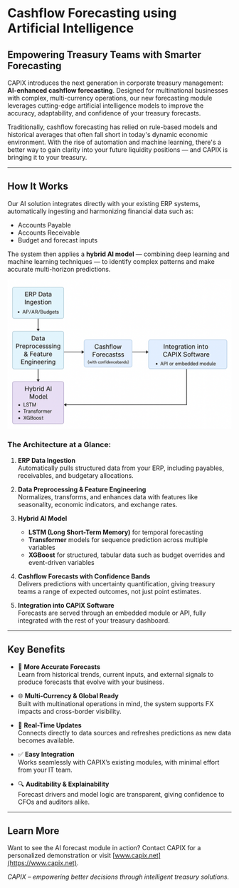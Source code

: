 # Cashflow Forecasting using Artificial Intelligence

## Empowering Treasury Teams with Smarter Forecasting

CAPIX introduces the next generation in corporate treasury management: **AI-enhanced cashflow forecasting**. Designed for multinational businesses with complex, multi-currency operations, our new forecasting module leverages cutting-edge artificial intelligence models to improve the accuracy, adaptability, and confidence of your treasury forecasts.

Traditionally, cashflow forecasting has relied on rule-based models and historical averages that often fall short in today's dynamic economic environment. With the rise of automation and machine learning, there's a better way to gain clarity into your future liquidity positions — and CAPIX is bringing it to your treasury.

---

## How It Works

Our AI solution integrates directly with your existing ERP systems, automatically ingesting and harmonizing financial data such as:

- Accounts Payable
- Accounts Receivable
- Budget and forecast inputs

The system then applies a **hybrid AI model** — combining deep learning and machine learning techniques — to identify complex patterns and make accurate multi-horizon predictions.

![AI Cashflow Forecasting Architecture](./CAPIX-AI-Model.png)

### The Architecture at a Glance:

1. **ERP Data Ingestion**  
   Automatically pulls structured data from your ERP, including payables, receivables, and budgetary allocations.

2. **Data Preprocessing & Feature Engineering**  
   Normalizes, transforms, and enhances data with features like seasonality, economic indicators, and exchange rates.

3. **Hybrid AI Model**  
   - **LSTM (Long Short-Term Memory)** for temporal forecasting  
   - **Transformer** models for sequence prediction across multiple variables  
   - **XGBoost** for structured, tabular data such as budget overrides and event-driven variables

4. **Cashflow Forecasts with Confidence Bands**  
   Delivers predictions with uncertainty quantification, giving treasury teams a range of expected outcomes, not just point estimates.

5. **Integration into CAPIX Software**  
   Forecasts are served through an embedded module or API, fully integrated with the rest of your treasury dashboard.

---

## Key Benefits

- 🔮 **More Accurate Forecasts**  
  Learn from historical trends, current inputs, and external signals to produce forecasts that evolve with your business.

- 🌐 **Multi-Currency & Global Ready**  
  Built with multinational operations in mind, the system supports FX impacts and cross-border visibility.

- 🔄 **Real-Time Updates**  
  Connects directly to data sources and refreshes predictions as new data becomes available.

- ✅ **Easy Integration**  
  Works seamlessly with CAPIX’s existing modules, with minimal effort from your IT team.

- 🔍 **Auditability & Explainability**  
  Forecast drivers and model logic are transparent, giving confidence to CFOs and auditors alike.

---

## Learn More

Want to see the AI forecast module in action? Contact CAPIX for a personalized demonstration or visit [www.capix.net](https://www.capix.net).

_CAPIX – empowering better decisions through intelligent treasury solutions._
